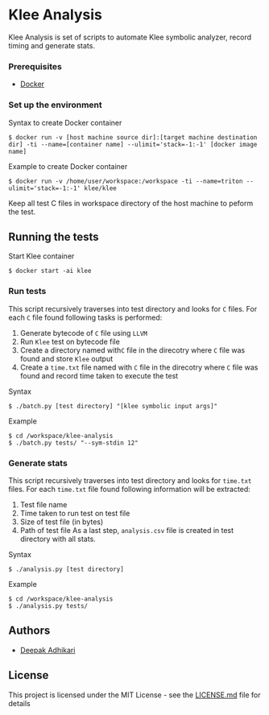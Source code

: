 # Klee Analysis

Klee Analysis is set of scripts to automate Klee symbolic analyzer, record timing and generate stats.


### Prerequisites

* [Docker](https://www.docker.com/)


### Set up the environment

Syntax to create Docker container
```
$ docker run -v [host machine source dir]:[target machine destination dir] -ti --name=[container name] --ulimit='stack=-1:-1' [docker image name]
```
Example to create Docker container
```
$ docker run -v /home/user/workspace:/workspace -ti --name=triton --ulimit='stack=-1:-1' klee/klee
```
Keep all test C files in workspace directory of the host machine to peform the test.


## Running the tests

Start Klee container
```
$ docker start -ai klee
```

### Run tests

This script recursively traverses into test directory and looks for `C` files. For each `C` file found following tasks is performed:
1. Generate bytecode of `C` file using `LLVM`
2. Run `Klee` test on bytecode file
3. Create a directory named with`C` file in the direcotry where `C` file was found and store `Klee` output
4. Create a `time.txt` file named with `C` file in the direcotry where `C` file was found and record time taken to execute the test

Syntax
```
$ ./batch.py [test directory] "[klee symbolic input args]"
```
Example
```
$ cd /workspace/klee-analysis
$ ./batch.py tests/ "--sym-stdin 12"
```

### Generate stats

This script recursively traverses into test directory and looks for `time.txt` files. For each `time.txt` file found following information will be extracted:
1. Test file name
2. Time taken to run test on test file
3. Size of test file (in bytes)
4. Path of test file
As a last step, `analysis.csv` file is created in test directory with all stats.

Syntax
```
$ ./analysis.py [test directory]
```
Example
```
$ cd /workspace/klee-analysis
$ ./analysis.py tests/
```


## Authors

* [Deepak Adhikari](https://github.com/deepsadhi)


## License

This project is licensed under the MIT License - see the [LICENSE.md](LICENSE.md) file for details
